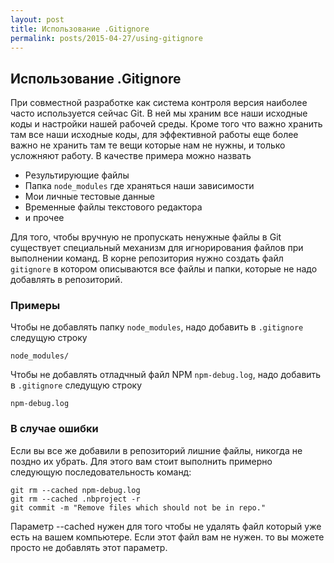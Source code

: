 ```yaml
---
layout: post
title: Использование .Gitignore
permalink: posts/2015-04-27/using-gitignore
---
```


## Использование .Gitignore
При совместной разработке как система контроля версия наиболее часто используется сейчас Git.
В ней мы храним все наши исходные коды и настройки нашей рабочей среды.
Кроме того что важно хранить там все наши исходные коды, для эффективной работы еще более важно не 
хранить там те вещи которые нам не нужны, и только усложняют работу. В качестве примера можно назвать 

- Результирующие файлы
- Папка `node_modules` где храняться наши зависимости
- Мои личные тестовые данные
- Временные файлы текстового редактора
- и прочее

Для того, чтобы вручную не пропускать ненужные файлы в Git существует специальный механизм для 
игнорирования файлов при выполнении команд. В корне репозитория нужно создать файл `gitignore` в 
котором описываются все файлы и папки, которые не надо добавлять в репозиторий.

### Примеры
Чтобы не добавлять папку `node_modules`, надо добавить в `.gitignore` следущую строку

```
node_modules/
```

Чтобы не добавлять отладчный файл NPM `npm-debug.log`, надо добавить в `.gitignore` следущую строку

```
npm-debug.log
```

### В случае ошибки
Если вы все же добавили в репозиторий лишние файлы, никогда не поздно их убрать. Для этого 
вам стоит выполнить примерно следующую последовательность команд:

```
git rm --cached npm-debug.log
git rm --cached .nbproject -r
git commit -m "Remove files which should not be in repo."
```

Параметр --cached нужен для того чтобы не удалять файл который уже есть на вашем компьютере. Если 
этот файл вам не нужен. то вы можете просто не добавлять этот параметр.